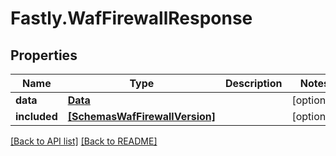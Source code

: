 # Fastly.WafFirewallResponse

## Properties

Name | Type | Description | Notes
------------ | ------------- | ------------- | -------------
**data** | [**Data**](Data.md) |  | [optional] 
**included** | [**[SchemasWafFirewallVersion]**](SchemasWafFirewallVersion.md) |  | [optional] 



[[Back to API list]](../../README.md#endpoints) [[Back to README]](../../README.md)
